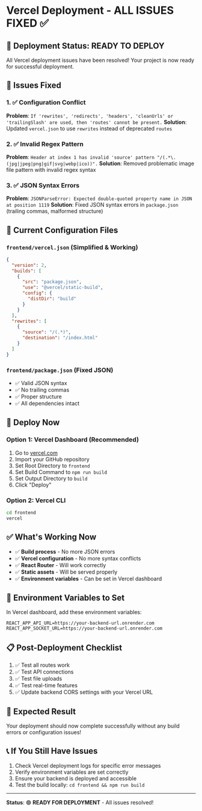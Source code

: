 # Vercel Deployment - ALL ISSUES FIXED ✅

## 🎉 Deployment Status: READY TO DEPLOY

All Vercel deployment issues have been resolved! Your project is now ready for successful deployment.

## 🔧 Issues Fixed

### 1. ✅ Configuration Conflict

**Problem**: `If 'rewrites', 'redirects', 'headers', 'cleanUrls' or 'trailingSlash' are used, then 'routes' cannot be present.`
**Solution**: Updated `vercel.json` to use `rewrites` instead of deprecated `routes`

### 2. ✅ Invalid Regex Pattern

**Problem**: `Header at index 1 has invalid 'source' pattern "/(.*\.(jpg|jpeg|png|gif|svg|webp|ico))".`
**Solution**: Removed problematic image file pattern with invalid regex syntax

### 3. ✅ JSON Syntax Errors

**Problem**: `JSONParseError: Expected double-quoted property name in JSON at position 1119`
**Solution**: Fixed JSON syntax errors in `package.json` (trailing commas, malformed structure)

## 📁 Current Configuration Files

### `frontend/vercel.json` (Simplified & Working)

```json
{
  "version": 2,
  "builds": [
    {
      "src": "package.json",
      "use": "@vercel/static-build",
      "config": {
        "distDir": "build"
      }
    }
  ],
  "rewrites": [
    {
      "source": "/(.*)",
      "destination": "/index.html"
    }
  ]
}
```

### `frontend/package.json` (Fixed JSON)

- ✅ Valid JSON syntax
- ✅ No trailing commas
- ✅ Proper structure
- ✅ All dependencies intact

## 🚀 Deploy Now

### Option 1: Vercel Dashboard (Recommended)

1. Go to [vercel.com](https://vercel.com)
2. Import your GitHub repository
3. Set Root Directory to `frontend`
4. Set Build Command to `npm run build`
5. Set Output Directory to `build`
6. Click "Deploy"

### Option 2: Vercel CLI

```bash
cd frontend
vercel
```

## ✅ What's Working Now

- ✅ **Build process** - No more JSON errors
- ✅ **Vercel configuration** - No more syntax conflicts
- ✅ **React Router** - Will work correctly
- ✅ **Static assets** - Will be served properly
- ✅ **Environment variables** - Can be set in Vercel dashboard

## 🔧 Environment Variables to Set

In Vercel dashboard, add these environment variables:

```
REACT_APP_API_URL=https://your-backend-url.onrender.com
REACT_APP_SOCKET_URL=https://your-backend-url.onrender.com
```

## 📋 Post-Deployment Checklist

1. ✅ Test all routes work
2. ✅ Test API connections
3. ✅ Test file uploads
4. ✅ Test real-time features
5. ✅ Update backend CORS settings with your Vercel URL

## 🎯 Expected Result

Your deployment should now complete successfully without any build errors or configuration issues!

## 📞 If You Still Have Issues

1. Check Vercel deployment logs for specific error messages
2. Verify environment variables are set correctly
3. Ensure your backend is deployed and accessible
4. Test the build locally: `cd frontend && npm run build`

---

**Status**: 🟢 **READY FOR DEPLOYMENT** - All issues resolved!
